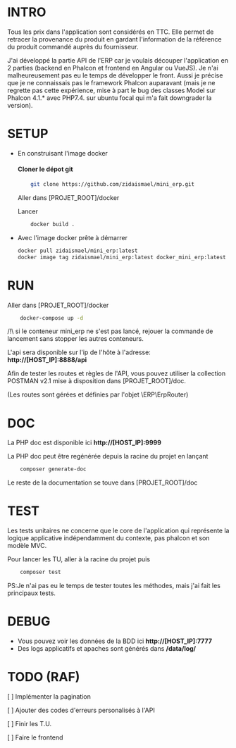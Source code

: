 # INTRO
Tous les prix dans l'application sont considérés en TTC.
Elle permet de retracer la provenance du produit en gardant l'information de la référence du produit commandé auprès du fournisseur.

J'ai développé la partie API de l'ERP car je voulais découper l'application en 2 parties (backend en Phalcon et frontend en Angular ou VueJS).
Je n'ai malheureusement pas eu le temps de développer le front.
Aussi je précise que je ne connaissais pas le framework Phalcon auparavant (mais je ne regrette pas cette expérience, mise à part le bug des classes Model sur Phalcon 4.1.* avec PHP7.4. sur ubuntu focal qui m'a fait downgrader la version).

# SETUP

- En construisant l'image docker
    #### Cloner le dépot git 
    ```bash 
    	git clone https://github.com/zidaismael/mini_erp.git
    ```
    
    Aller dans [PROJET_ROOT]/docker
    
    Lancer 
    ```bash 
    	docker build .
    ```
- Avec l'image docker prête à démarrer
	```bash 
    docker pull zidaismael/mini_erp:latest
    docker image tag zidaismael/mini_erp:latest docker_mini_erp:latest
    ```
# RUN
Aller dans [PROJET_ROOT]/docker
```bash 
	docker-compose up -d
```
/!\ si le conteneur mini_erp ne s'est pas lancé, rejouer la commande de lancement sans stopper les autres conteneurs. 

L'api sera disponible sur l'ip de l'hôte à l'adresse: **http://[HOST_IP]:8888/api**  

Afin de tester les routes et règles de l'API, vous pouvez utiliser la collection POSTMAN v2.1 mise à disposition dans [PROJET_ROOT]/doc.

(Les routes sont gérées et définies par l'objet \ERP\ErpRouter)

# DOC

La PHP doc est disponible ici **http://[HOST_IP]:9999**

La PHP doc peut être regénérée depuis la racine du projet  en lançant 
```bash 
	composer generate-doc
```

Le reste de la documentation se touve dans [PROJET_ROOT]/doc

# TEST

Les tests unitaires ne concerne que le core de l'application qui représente la logique applicative indépendamment du contexte, pas phalcon et son modèle MVC.
 

Pour lancer les TU, aller à la racine du projet puis
```bash 
	composer test
```
PS:Je n'ai pas eu le temps de tester toutes les méthodes, mais j'ai fait les principaux tests.

# DEBUG

- Vous pouvez voir les données de la BDD ici **http://[HOST_IP]:7777**
- Des logs applicatifs et apaches sont générés dans **/data/log/**


# TODO (RAF)

 [ ] Implémenter la pagination
 
 [ ] Ajouter des codes d'erreurs personalisés à l'API
 
 [ ] Finir les T.U.
 
 [ ] Faire le frontend